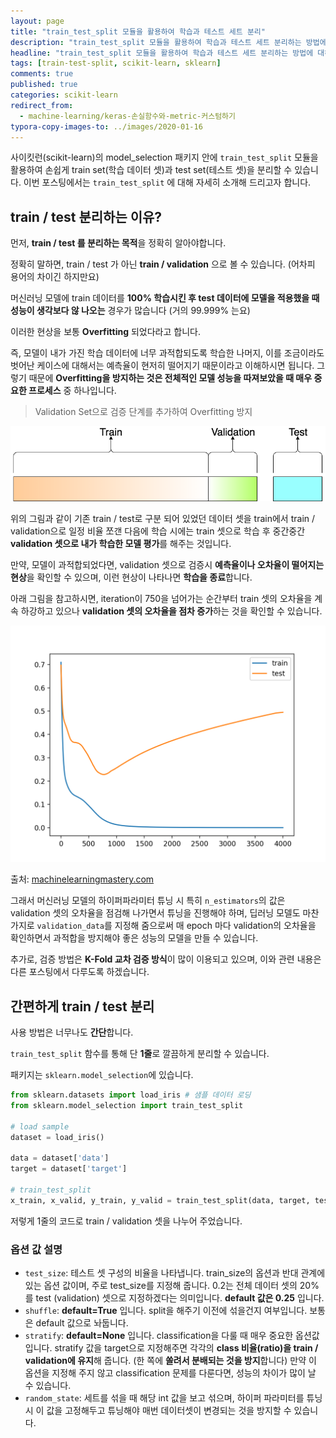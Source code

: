 ```yaml
---
layout: page
title: "train_test_split 모듈을 활용하여 학습과 테스트 세트 분리"
description: "train_test_split 모듈을 활용하여 학습과 테스트 세트 분리하는 방법에 대하여 알아보겠습니다."
headline: "train_test_split 모듈을 활용하여 학습과 테스트 세트 분리하는 방법에 대하여 알아보겠습니다."
tags: [train-test-split, scikit-learn, sklearn]
comments: true
published: true
categories: scikit-learn
redirect_from:
  - machine-learning/keras-손실함수와-metric-커스텀하기
typora-copy-images-to: ../images/2020-01-16
---
```


사이킷런(scikit-learn)의 model_selection 패키지 안에 `train_test_split` 모듈을 활용하여 손쉽게 train set(학습 데이터 셋)과 test set(테스트 셋)을 분리할 수 있습니다. 이번 포스팅에서는 `train_test_split` 에 대해 자세히 소개해 드리고자 합니다.



## train / test 분리하는 이유?

먼저, **train / test 를 분리하는 목적**을 정확히 알아야합니다.

정확히 말하면, train / test 가 아닌 **train / validation** 으로 볼 수 있습니다. (어차피 용어의 차이긴 하지만요)

머신러닝 모델에 train 데이터를 **100% 학습시킨 후 test 데이터에 모델을 적용했을 때 성능이 생각보다 않 나오는** 경우가 많습니다 (거의 99.999% 는요)

이러한 현상을 보통 **Overfitting** 되었다라고 합니다.

즉, 모델이 내가 가진 학습 데이터에 너무 과적합되도록 학습한 나머지, 이를 조금이라도 벗어난 케이스에 대해서는 예측율이 현저히 떨어지기 때문이라고 이해하시면 됩니다. 그렇기 때문에 **Overfitting을 방지하는 것은 전체적인 모델 성능을 따져보았을 때 매우 중요한 프로세스** 중 하나입니다.

> Validation Set으로 검증 단계를 추가하여 Overfitting 방지

![2020-01-16-001](../images/2020-01-16/2020-01-16-001.png)



위의 그림과 같이 기존 train / test로 구분 되어 있었던 데이터 셋을 train에서 train / validation으로 일정 비율 쪼갠 다음에 학습 시에는 train 셋으로 학습 후 중간중간 **validation 셋으로 내가 학습한 모델 평가**를 해주는 것입니다.

만약, 모델이 과적합되었다면, validation 셋으로 검증시 **예측율이나 오차율이 떨어지는 현상**을 확인할 수 있으며, 이런 현상이 나타나면 **학습을 종료**합니다.

아래 그림을 참고하시면, iteration이 750을 넘어가는 순간부터 train 셋의 오차율을 계속 하강하고 있으나 **validation 셋의 오차율을 점차 증가**하는 것을 확인할 수 있습니다.

![2020-01-16-002](../images/2020-01-16/2020-01-16-002.png)

출처: [machinelearningmastery.com](machinelearningmastery.com)



그래서 머신러닝 모델의 하이퍼파라미터 튜닝 시 특히 `n_estimators`의 값은 validation 셋의 오차율을 점검해 나가면서 튜닝을 진행해야 하며, 딥러닝 모델도 마찬가지로 `validation_data`를 지정해 줌으로써 매 epoch 마다 validation의 오차율을 확인하면서 과적합을 방지해야 좋은 성능의 모델을 만들 수 있습니다.

추가로, 검증 방법은 **K-Fold 교차 검증 방식**이 많이 이용되고 있으며, 이와 관련 내용은 다른 포스팅에서 다루도록 하겠습니다.



## 간편하게 train / test 분리

사용 방법은 너무나도 **간단**합니다.

`train_test_split` 함수를 통해 단 **1줄**로 깔끔하게 분리할 수 있습니다.

패키지는 `sklearn.model_selection`에 있습니다.

```python
from sklearn.datasets import load_iris # 샘플 데이터 로딩
from sklearn.model_selection import train_test_split

# load sample
dataset = load_iris()

data = dataset['data']
target = dataset['target']

# train_test_split
x_train, x_valid, y_train, y_valid = train_test_split(data, target, test_size=0.2, shuffle=True, stratify=target, random_state=34)
```

저렇게 1줄의 코드로 train / validation 셋을 나누어 주었습니다.



### 옵션 값 설명

- `test_size`: 테스트 셋 구성의 비율을 나타냅니다. train_size의 옵션과 반대 관계에 있는 옵션 값이며, 주로 test_size를 지정해 줍니다. 0.2는 전체 데이터 셋의 20%를 test (validation) 셋으로 지정하겠다는 의미입니다. **default 값은 0.25** 입니다.
- `shuffle`: **default=True** 입니다. split을 해주기 이전에 섞을건지 여부입니다. 보통은 default 값으로 놔둡니다.
- `stratify`: **default=None** 입니다. classification을 다룰 때 매우 중요한 옵션값입니다. stratify 값을 target으로 지정해주면 각각의 **class 비율(ratio)을 train / validation에 유지**해 줍니다. (한 쪽에 **쏠려서 분배되는 것을 방지**합니다) 만약 이 옵션을 지정해 주지 않고 classification 문제를 다룬다면, 성능의 차이가 많이 날 수 있습니다.
- `random_state`: 세트를 섞을 때 해당 int 값을 보고 섞으며, 하이퍼 파라미터를 튜닝시 이 값을 고정해두고 튜닝해야 매번 데이터셋이 변경되는 것을 방지할 수 있습니다.













